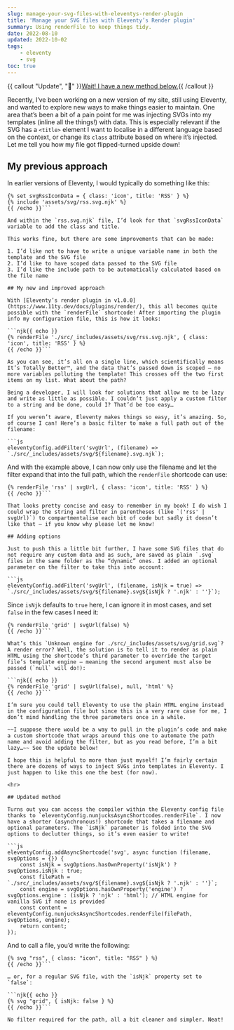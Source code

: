 ```yaml
---
slug: manage-your-svg-files-with-eleventys-render-plugin
title: 'Manage your SVG files with Eleventy’s Render plugin'
summary: Using renderFile to keep things tidy.
date: 2022-08-10
updated: 2022-10-02
tags:
    - eleventy
    - svg
toc: true
---
```


{{ callout "Update", "🚨" }}[Wait! I have a new method below.](#updated-method){{ /callout }}

Recently, I’ve been working on a new version of my site, still using Eleventy, and wanted to explore new ways to make things easier to maintain. One area that’s been a bit of a pain point for me was injecting SVGs into my templates (inline all the things!) with data. This is especially relevant if the SVG has a `<title>` element I want to localise in a different language based on the context, or change its `class` attribute based on where it’s injected. Let me tell you how my file got flipped-turned upside down!

## My previous approach

In earlier versions of Eleventy, I would typically do something like this:

```njk{{ echo }}
{% set svgRssIconData = { class: 'icon', title: 'RSS' } %}
{% include 'assets/svg/rss.svg.njk' %}
{{ /echo }}```

And within the `rss.svg.njk` file, I’d look for that `svgRssIconData` variable to add the class and title.

This works fine, but there are some improvements that can be made:

1. I’d like not to have to write a unique variable name in both the template and the SVG file
2. I’d like to have scoped data passed to the SVG file
3. I’d like the include path to be automatically calculated based on the file name

## My new and improved approach

With [Eleventy’s render plugin in v1.0.0](https://www.11ty.dev/docs/plugins/render/), this all becomes quite possible with the `renderFile` shortcode! After importing the plugin info my configuration file, this is how it looks:

```njk{{ echo }}
{% renderFile './src/_includes/assets/svg/rss.svg.njk', { class: 'icon', title: 'RSS' } %}
{{ /echo }}```

As you can see, it’s all on a single line, which scientifically means It’s Totally Better™, and the data that’s passed down is scoped — no more variables polluting the template! This crosses off the two first items on my list. What about the path?

Being a developer, I will look for solutions that allow me to be lazy and write as little as possible. I couldn’t just apply a custom filter to a string and be done, could I? That’d be too easy…

If you weren’t aware, Eleventy makes things so easy, it’s amazing. So, of course I can! Here’s a basic filter to make a full path out of the filename:

```js
eleventyConfig.addFilter('svgUrl', (filename) => `./src/_includes/assets/svg/${filename}.svg.njk`);
```

And with the example above, I can now only use the filename and let the filter expand that into the full path, which the `renderFile` shortcode can use:

```njk{{ echo }}
{% renderFile 'rss' | svgUrl, { class: 'icon', title: 'RSS' } %}
{{ /echo }}```

That looks pretty concise and easy to remember in my book! I do wish I could wrap the string and filter in parentheses (like `('rss' | svgUrl)`) to compartmentalise each bit of code but sadly it doesn’t like that — if you know why please let me know!

## Adding options

Just to push this a little bit further, I have some SVG files that do not require any custom data and as such, are saved as plain `.svg` files in the same folder as the “dynamic” ones. I added an optional parameter on the filter to take this into account:

```js
eleventyConfig.addFilter('svgUrl', (filename, isNjk = true) => `./src/_includes/assets/svg/${filename}.svg${isNjk ? '.njk' : ''}`);
```

Since `isNjk` defaults to `true` here, I can ignore it in most cases, and set `false` in the few cases I need it:

```njk{{ echo }}
{% renderFile 'grid' | svgUrl(false) %}
{{ /echo }}```

What’s this `Unknown engine for ./src/_includes/assets/svg/grid.svg`? A render error? Well, the solution is to tell it to render as plain HTML using the shortcode’s third parameter to override the target file’s template engine — meaning the second argument must also be passed (`null` will do!):

```njk{{ echo }}
{% renderFile 'grid' | svgUrl(false), null, 'html' %}
{{ /echo }}```

I’m sure you could tell Eleventy to use the plain HTML engine instead in the configuration file but since this is a very rare case for me, I don’t mind handling the three parameters once in a while.

~~I suppose there would be a way to pull in the plugin’s code and make a custom shortcode that wraps around this one to automate the path name and avoid adding the filter, but as you read before, I’m a bit lazy…~~ See the update below!

I hope this is helpful to more than just myself! I’m fairly certain there are dozens of ways to inject SVGs into templates in Eleventy. I just happen to like this one the best (for now).

<hr>

## Updated method

Turns out you can access the compiler within the Eleventy config file thanks to `eleventyConfig.nunjucksAsyncShortcodes.renderFile`. I now have a shorter (asynchronous!) shortcode that takes a filename and optional parameters. The `isNjk` parameter is folded into the SVG options to declutter things, so it’s even easier to write!

```js
eleventyConfig.addAsyncShortcode('svg', async function (filename, svgOptions = {}) {
	const isNjk = svgOptions.hasOwnProperty('isNjk') ? svgOptions.isNjk : true;
	const filePath = `./src/_includes/assets/svg/${filename}.svg${isNjk ? '.njk' : ''}`;
	const engine = svgOptions.hasOwnProperty('engine') ? svgOptions.engine : (isNjk ? 'njk' : 'html'); // HTML engine for vanilla SVG if none is provided
	const content = eleventyConfig.nunjucksAsyncShortcodes.renderFile(filePath, svgOptions, engine);
	return content;
});
```

And to call a file, you’d write the following:

```njk{{ echo }}
{% svg "rss", { class: "icon", title: "RSS" } %}
{{ /echo }}```

… or, for a regular SVG file, with the `isNjk` property set to `false`:

```njk{{ echo }}
{% svg "grid", { isNjk: false } %}
{{ /echo }}```

No filter required for the path, all a bit cleaner and simpler. Neat!